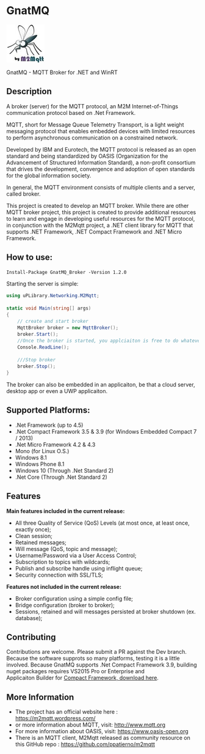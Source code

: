 # GnatMQ

![](images/gnat.jpg)

GnatMQ - MQTT Broker for .NET and WinRT

## Description

A broker (server) for the MQTT protocol, an M2M Internet-of-Things communication protocol based on .Net Framework. 

MQTT, short for Message Queue Telemetry Transport, is a light weight messaging protocol that enables embedded devices with limited resources to perform asynchronous communication on a constrained network.

Developed by IBM and Eurotech, the MQTT protocol is released as an open standard and being standardized by OASIS (Organization for the Advancement of Structured Information Standard), a non-profit consortium that drives the development, convergence and adoption of open standards for the global information society.

In general, the MQTT environment consists of multiple clients and a server, called broker.

This project is created to develop an MQTT broker.  While there are other MQTT broker project, this project is created to provide additional resources to learn and engage in developing useful resources for the MQTT protocol, in conjunction with the M2Mqtt project, a .NET client library for MQTT that supports .NET Framework, .NET Compact Framework and .NET Micro Framework.

## How to use:
```
Install-Package GnatMQ_Broker -Version 1.2.0
```
Starting the server is simple:
```C#
using uPLibrary.Networking.M2Mqtt;

static void Main(string[] args)
{
    // create and start broker
    MqttBroker broker = new MqttBroker();
    broker.Start();
	//Once the broker is started, you applciaiton is free to do whatever it wants. 
    Console.ReadLine();
	
	///Stop broker
    broker.Stop();
}
```
The broker can also be embedded in an applicaiton, 
be that a cloud server, desktop app or even a UWP applicaiton. 

## Supported Platforms: 
* .Net Framework (up to 4.5)
* .Net Compact Framework 3.5 & 3.9 (for Windows Embedded Compact 7 / 2013)
* .Net Micro Framework 4.2 & 4.3
* Mono (for Linux O.S.)
* Windows 8.1
* Windows Phone 8.1
* Windows 10 (Through .Net Standard 2)
* .Net Core (Through .Net Standard 2)

## Features

**Main features included in the current release:**

* All three Quality of Service (QoS) Levels (at most once, at least once, exactly once);
* Clean session;
* Retained messages;
* Will message (QoS, topic and message);
* Username/Password via a User Access Control;
* Subscription to topics with wildcards;
* Publish and subscribe handle using inflight queue;
* Security connection with SSL/TLS;

**Features not included in the current release:**

* Broker configuration using a simple config file;
* Bridge configuration (broker to broker);
* Sessions, retained and will messages persisted at broker shutdown (ex. database); 

## Contributing 
Contributions are welcome. Please submit a PR against the Dev branch. 
Because the software supprots so many platforms, testing it is a little involved. 
Because GnatMQ supports .Net Compact Framework 3.9, building nuget packages requires VS2015 Pro or Enterprise and  
Applicaiton Builder for [Compact Framework, download here](https://www.microsoft.com/en-us/download/details.aspx?id=38819). 


## More Information
* The project has an official website here :  https://m2mqtt.wordpress.com/
* or more information about MQTT, visit: http://www.mqtt.org
* For more information about OASIS, visit: https://www.oasis-open.org
* There is an MQTT client, M2Mqtt released as community resource on this GitHub repo : https://github.com/ppatierno/m2mqtt